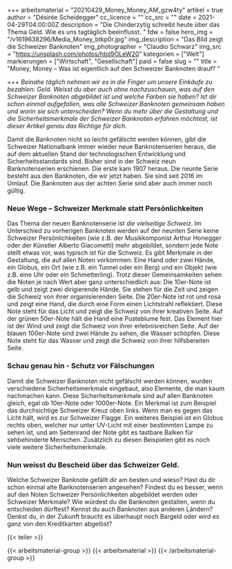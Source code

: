 +++
arbeitsmaterial = "20210429_Money_Money_AM_gzw4ty"
artikel = true
author = "Désirée Scheidegger"
cc_licence = ""
cc_src = ""
date = 2021-04-29T04:00:00Z
description = "Die Chinderzytig schreibt heute über das Thema Geld. Wie es uns tagtäglich beeinflusst. "
fdw = false
hero_img = "/v1619638296/Media_Money_btkp0r.jpg"
img_description = "Das Bild zeigt die Schweizer Banknoten"
img_photographer = "Claudio Schwarz"
img_src = "https://unsplash.com/photos/htol9OLeW20"
kategorien = ["Welt"]
markierungen = ["Wirtschaft", "Gesellschaft"]
paid = false
slug = ""
title = "Money, Money  – Was ist eigentlich auf den Schweizer Banknoten drauf? "

+++
_Beinahe täglich nehmen wir es in die Finger um unsere Einkäufe zu bezahlen: Geld. Weisst du aber auch ohne nachzuschauen, was auf den Schweizer Banknoten abgebildet ist und welche Farben sie haben? Ist dir schon einmal aufgefallen, was alle Schweizer Banknoten gemeinsam haben und worin sie sich unterscheiden? Wenn du mehr über die Gestaltung und die Sicherheitsmerkmale der Schweizer Banknoten erfahren möchtest, ist dieser Artikel genau das Richtige für dich._

Damit die Banknoten nicht so leicht gefälscht werden können, gibt die Schweizer Nationalbank immer wieder neue Banknotenserien heraus, die auf dem aktuellen Stand der technologischen Entwicklung und Sicherheitsstandards sind. Bisher sind in der Schweiz neun Banknotenserien erschienen. Die erste kam 1907 heraus. Die neunte Serie besteht aus den Banknoten, die wir jetzt haben. Sie sind seit 2016 im Umlauf. Die Banknoten aus der achten Serie sind aber auch immer noch gültig.

### Neue Wege – Schweizer Merkmale statt Persönlichkeiten

Das Thema der neuen Banknotenserie ist _die vielseitige Schweiz_. Im Unterschied zu vorherigen Banknoten werden auf der neunten Serie keine Schweizer Persönlichkeiten (wie z.B. der Musikkomponist Arthur Honegger oder der Künstler Alberto Giacometti) mehr abgebildet, sondern jede Note stellt etwas vor, was typisch ist für die Schweiz. Es gibt Merkmale in der Gestaltung, die auf allen Noten vorkommen: Eine Hand oder zwei Hände, ein Globus, ein Ort (wie z.B. ein Tunnel oder ein Berg) und ein Objekt (wie z.B. eine Uhr oder ein Schmetterling). Trotz dieser Gemeinsamkeiten sehen die Noten je nach Wert aber ganz unterschiedlich aus: Die 10er-Note ist gelb und zeigt zwei dirigierende Hände. Sie stehen für die Zeit und zeigen die Schweiz von ihrer organisierenden Seite. Die 20er-Note ist rot und rosa und zeigt eine Hand, die durch eine Form einen Lichtstrahl reflektiert. Diese Note steht für das Licht und zeigt die Schweiz von ihrer kreativen Seite. Auf der grünen 50er-Note hält die Hand eine Pusteblume fest. Das Element hier ist der Wind und zeigt die Schweiz von ihrer erlebnisreichen Seite. Auf der blauen 100er-Note sind zwei Hände zu sehen, die Wasser schöpfen. Diese Note steht für das Wasser und zeigt die Schweiz von ihrer hilfsbereiten Seite.

### Schau genau hin - Schutz vor Fälschungen

Damit die Schweizer Banknoten nicht gefälscht werden können, wurden verschiedene Sicherheitsmerkmale eingebaut, also Elemente, die man kaum nachmachen kann. Diese Sicherheitsmerkmale sind auf allen Banknoten gleich, egal ob 10er-Note oder 1000er-Note. Ein Merkmal ist zum Beispiel das durchsichtige Schweizer Kreuz oben links. Wenn man es gegen das Licht hält, wird es zur Schweizer Flagge. Ein weiteres Beispiel ist ein Globus rechts oben, welcher nur unter UV-Licht mit einer bestimmten Lampe zu sehen ist, und am Seitenrand der Note gibt es tastbare Balken für sehbehinderte Menschen. Zusätzlich zu diesen Beispielen gibt es noch viele weitere Sicherheitsmerkmale.

### Nun weisst du Bescheid über das Schweizer Geld.

Welche Schweizer Banknote gefällt dir am besten und wieso? Hast du dir schon einmal alte Banknotenserien angesehen? Findest du es besser, wenn auf den Noten Schweizer Persönlichkeiten abgebildet werden oder Schweizer Merkmale? Wie würdest du die Banknoten gestalten, wenn du entscheiden dürftest? Kennst du auch Banknoten aus anderen Ländern? Denkst du, in der Zukunft braucht es überhaupt noch Bargeld oder wird es ganz von den Kreditkarten abgelöst?

{{< teiler >}}

{{< arbeitsmaterial-group >}}
{{< arbeitsmaterial >}}
{{< /arbeitsmaterial-group >}}